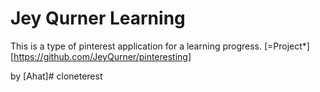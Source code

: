 # Jey Qurner Learning
This is a type of pinterest application for a learning progress.
[=Project*][https://github.com/JeyQurner/pinteresting]

by [Ahat]# cloneterest
